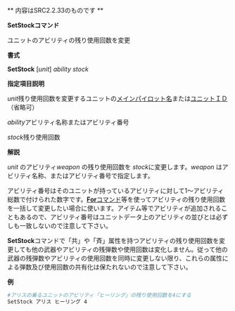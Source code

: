 ** 内容はSRC2.2.33のものです **

**SetStockコマンド**

ユニットのアビリティの残り使用回数を変更

**書式**

**SetStock** [*unit*] *ability stock*

**指定項目説明**

*unit*残り使用回数を変更するユニットの[メインパイロット名](メインパイロット名.md)または[ユニットＩＤ](ユニットＩＤ.md)（省略可）

*ability*アビリティ名称またはアビリティ番号

*stock*残り使用回数

**解説**

*unit* のアビリティ*weapon* の残り使用回数を *stock*に変更します。*weapon* はアビリティ名称、またはアビリティ番号で指定します。

アビリティ番号はそのユニットが持っているアビリティに対して1～アビリティ総数で付けられた数字です。[**For**コマンド](Forコマンド.md)等を使ってアビリティの残り使用回数を一括して変更したい場合に使います。アイテム等でアビリティが追加されることもあるので、アビリティ番号はユニットデータ上のアビリティの並びとは必ずしも一致しないので注意して下さい。

**SetStock**コマンドで「共」や「斉」属性を持つアビリティの残り使用回数を変更しても他の武器やアビリティの残弾数や使用回数は変化しません。従って他の武器の残弾数やアビリティの使用回数を同時に変更しない限り、これらの属性による弾数及び使用回数の共有化は保たれないので注意して下さい。

**例**
```sh
#アリスの乗るユニットのアビリティ「ヒーリング」の残り使用回数を4にする
SetStock アリス ヒーリング 4
```

